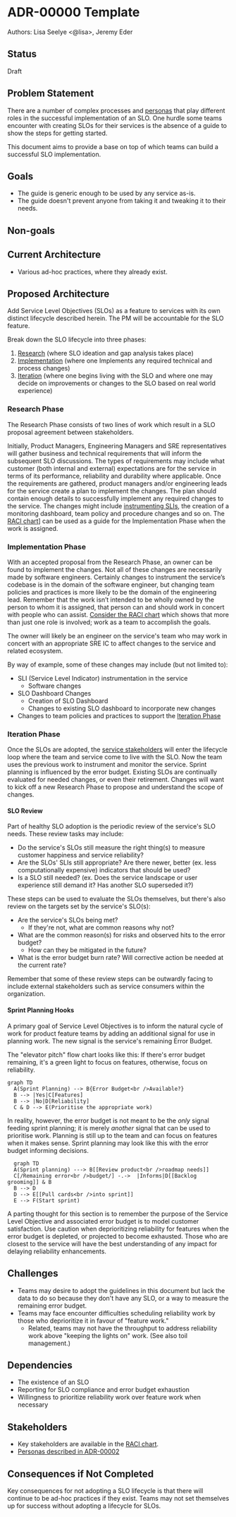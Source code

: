 # ADR-00000 Template

Authors: Lisa Seelye <@lisa>, Jeremy Eder

## Status

Draft

## Problem Statement

There are a number of complex processes and [personas][personas-adr] that play different roles in the successful implementation of an SLO. One hurdle some teams encounter with creating SLOs for their services is the absence of a guide to show the steps for getting started.

This document aims to provide a base on top of which teams can build a successful SLO implementation.


## Goals

* The guide is generic enough to be used by any service as-is.
* The guide doesn't prevent anyone from taking it and tweaking it to their needs.

## Non-goals


## Current Architecture

* Various ad-hoc practices, where they already exist.

## Proposed Architecture

Add Service Level Objectives (SLOs) as a feature to services with its own distinct lifecycle described herein. The PM will be accountable for the SLO feature.

Break down the SLO lifecycle into three phases:

1. [Research](#research-phase) (where SLO ideation and gap analysis takes place)
1. [Implementation](#implementation-phase) (where one Implements any required technical and process changes)
1. [Iteration](#iteration-phase) (where one begins living with the SLO and where one may decide on improvements or changes to the SLO based on real world experience)

### Research Phase

The Research Phase consists of two lines of work which result in a SLO proposal agreement between stakeholders.

Initially, Product Managers, Engineering Managers and SRE representatives will gather business and technical requirements that will inform the subsequent SLO discussions. The types of requirements may include what customer (both internal and external) expectations are for the service in terms of its performance, reliability and durability where applicable. Once the requirements are gathered, product managers and/or engineering leads for the service create a plan to implement the changes. The plan should contain enough details to successfully implement any required changes to the service. The changes might include [instrumenting SLIs][sli-guide], the creation of a monitoring dashboard, team policy and procedure changes and so on. The [RACI chart][raci-chart]] can be used as a guide for the Implementation Phase when the work is assigned.

### Implementation Phase

With an accepted proposal from the Research Phase, an owner can be found to implement the changes. Not all of these changes are necessarily made by software engineers. Certainly changes to instrument the service’s codebase is in the domain of the software engineer, but changing team policies and practices is more likely to be the domain of the engineering lead. Remember that the work isn’t intended to be wholly owned by the person to whom it is assigned, that person can and should work in concert with people who can assist. [Consider the RACI chart][raci-chart] which shows that more than just one role is involved; work as a team to accomplish the goals.

The owner will likely be an engineer on the service's team who may work in concert with an appropriate SRE IC to affect changes to the service and related ecosystem.

By way of example, some of these changes may include (but not limited to):

* SLI (Service Level Indicator) instrumentation in the service
  * Software changes
* SLO Dashboard Changes
  * Creation of SLO Dashboard
  * Changes to existing SLO dashboard to incorporate new changes
* Changes to team policies and practices to support the [Iteration Phase](#iteration-phase)

### Iteration Phase

Once the SLOs are adopted, the [service stakeholders][raci-chart] will enter the lifecycle loop where the team and service come to live with the SLO. Now the team uses the previous work to instrument and monitor the service. Sprint planning is influenced by the error budget. Existing SLOs are continually evaluated for needed changes, or even their retirement. Changes will want to kick off a new Research Phase to propose and understand the scope of changes.

#### SLO Review

Part of healthy SLO adoption is the periodic review of the service's SLO needs. These review tasks may include:

* Do the service's SLOs still measure the right thing(s) to measure customer happiness and service reliability?
* Are the SLOs' SLIs still appropriate? Are there newer, better (ex. less computationally expensive) indicators that should be used?
* Is a SLO still needed? (ex. Does the service landscape or user experience still demand it? Has another SLO superseded it?)

These steps can be used to evaluate the SLOs themselves, but there's also review on the targets set by the service's SLO(s):

* Are the service's SLOs being met?
  * If they're not, what are common reasons why not?
* What are the common reason(s) for risks and observed hits to the error budget?
  * How can they be mitigated in the future?
* What is the error budget burn rate? Will corrective action be needed at the current rate?

Remember that some of these review steps can be outwardly facing to include external stakeholders such as service consumers within the organization.

#### Sprint Planning Hooks

A primary goal of Service Level Objectives is to inform the natural cycle of work for product feature teams by adding an additional signal for use in planning work. The new signal is the service's remaining Error Budget.

The "elevator pitch" flow chart looks like this: If there's error budget remaining, it's a green light to focus on features, otherwise, focus on reliability.

```mermaid
graph TD
  A(Sprint Planning) --> B{Error Budget<br />Available?}
  B --> |Yes|C[Features]
  B --> |No|D[Reliability]
  C & D --> E(Prioritise the appropriate work)
```

In reality, however, the error budget is not meant to be the _only_ signal feeding sprint planning; it is merely _another_ signal that can be used to prioritise work. Planning is still up to the team and can focus on features when it makes sense. Sprint planning may look like this with the error budget informing decisions.

```mermaid
  graph TD
  A(Sprint planning) ---> B[[Review product<br />roadmap needs]]
  C[/Remaining error<br />budget/] -.->  |Informs|D[[Backlog grooming]] & B
  B --> D
  D --> E[[Pull cards<br />into sprint]]
  E --> F(Start sprint)
```

A parting thought for this section is to remember the purpose of the Service Level Objective and associated error budget is to model customer satisfaction. Use caution when deprioritizing reliability for features when the error budget is depleted, or projected to become exhausted. Those who are closest to the service will have the best understanding of any impact for delaying reliability enhancements.

## Challenges

* Teams may desire to adopt the guidelines in this document but lack the data to do so because they don't have any SLO, or a way to measure the remaining error budget.
* Teams may face encounter difficulties scheduling reliability work by those who deprioritize it in favour of "feature work."
  * Related, teams may not have the throughput to address reliability work above "keeping the lights on" work. (See also toil management.)

## Dependencies

* The existence of an SLO
* Reporting for SLO compliance and error budget exhaustion
* Willingness to prioritize reliability work over feature work when necessary

## Stakeholders

* Key stakeholders are available in the [RACI chart][raci-chart].
* [Personas described in ADR-00002][personas-adr]

## Consequences if Not Completed

Key consequences for not adopting a SLO lifecycle is that there will continue to be ad-hoc practices if they exist. Teams may not set themselves up for success without adopting a lifecycle for SLOs.

[sli-guide]: https://github.com/operate-first/sre/pulls/8
[raci-chart]: https://github.com/operate-first/sre/pulls/9
[personas-adr]: https://github.com/operate-first/sre/blob/main/ADRs/RH/SIG-SRE/ADR-00002%20Personas%20related%20to%20Managed%20Services.md